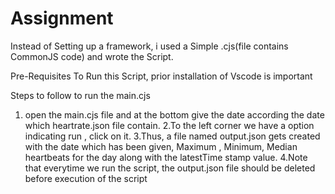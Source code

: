 # Assignment
Instead of Setting up a framework, i used a Simple .cjs(file contains CommonJS code) and wrote the Script.

Pre-Requisites
To Run this Script, prior installation of Vscode is important

Steps to follow to run the main.cjs
1. open the main.cjs file and at the bottom give the date according the date which heartrate.json file contain.
2.To the left corner we have a option indicating run , click on it.
3.Thus, a file named output.json gets created with the date which has been given, Maximum , Minimum, Median heartbeats for the day along with the latestTime stamp value.
4.Note that everytime we run the script, the output.json file should be deleted before execution of the script


